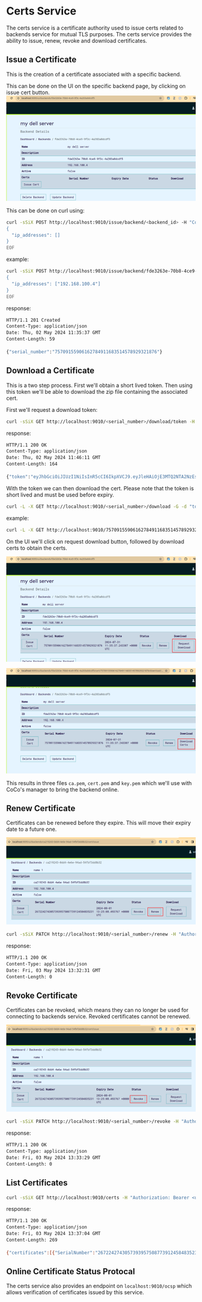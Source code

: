 # Certs Service
The certs service is a certificate authority used to issue certs related to backends service for mutual TLS purposes. The certs service provides the ability to issue, renew, revoke and download certificates.

## Issue a Certificate
This is the creation of a certificate associated with a specific backend.

This can be done on the UI on the specific backend page, by clicking on issue cert button.
![Issue Certificate](img/ui/issue%20cert.png)

This can be done on curl using:
```bash
curl -sSiX POST http://localhost:9010/issue/backend/<backend_id> -H "Content-Type: application/json" -H "Authorization: Bearer <user_token>" -d @- << EOF
{
  "ip_addresses": []
}
EOF
```

example:
```bash
curl -sSiX POST http://localhost:9010/issue/backend/fde3263e-70b8-4ce9-9f3c-4a203a0dcdf5 -H "Content-Type: application/json" -H "Authorization: Bearer <user_token>" -d @- << EOF
{
  "ip_addresses": ["192.168.100.4"]
}
EOF
```

response:
```bash
HTTP/1.1 201 Created
Content-Type: application/json
Date: Thu, 02 May 2024 11:35:37 GMT
Content-Length: 59

{"serial_number":"75709155906162784911683514578929321876"}
```

## Download a Certificate
This is a two step process. First we'll obtain a short lived token. Then using this token we'll be able to download the zip file containing the associated cert.

First we'll request a download token:

```bash
curl -sSiX GET http://localhost:9010/<serial_number>/download/token -H "Authorization: Bearer <user_token>"
```

response:

```bash
HTTP/1.1 200 OK
Content-Type: application/json
Date: Thu, 02 May 2024 11:46:11 GMT
Content-Length: 164

{"token":"eyJhbGciOiJIUzI1NiIsInR5cCI6IkpXVCJ9.eyJleHAiOjE3MTQ2NTA2NzEsImlzcyI6IlVsdHJhdmlvbGV0Iiwic3ViIjoiY2VydHMifQ.4njH2KAz-qxzuaFkVx3WLQNuRTUdoKBTvlbG11oM7Yg"}
```

With the token we can then download the cert. Please note that the token is short lived and must be used before expiry.

```bash
curl -L -X GET http://localhost:9010/<serial_number>/download -G -d "token=<download_token>" --output <filename>.zip
```

example:
```bash
curl -L -X GET http://localhost:9010/75709155906162784911683514578929321876/download -G -d "token=eyJhbGciOiJIUzI1NiIsInR5cCI6IkpXVCJ9.eyJleHAiOjE3MTQ2NTIzMTYsImlzcyI6IlVsdHJhdmlvbGV0Iiwic3ViIjoiY2VydHMifQ.lvFgVSKAyn2UNeJg1OA4fGxDDZ6pylZTn9UZhrfWR9I" --output certs.zip
```

On the UI we'll click on request download button, followed by download certs to obtain the certs. 

![Request Download](img/ui/request%20download.png)

![Download Certificate](img/ui/download%20cert.png)

This results in three files `ca.pem`, `cert.pem` and `key.pem` which we'll use with CoCo's manager to bring the backend online.

## Renew Certificate
Certificates can be renewed before they expire. This will move their expiry date to a future one.

![Renew Certificate](img/ui/renew.png)

```bash
curl -sSiX PATCH http://localhost:9010/<serial_number>/renew -H "Authorization: Bearer <user_token>"
```

response:
```bash
HTTP/1.1 200 OK
Content-Type: application/json
Date: Fri, 03 May 2024 13:32:31 GMT
Content-Length: 0
```

## Revoke Certificate
Certificates can be revoked, which means they can no longer be used for connecting to backends service. Revoked certificates cannot be renewed.

![Renew Certificate](img/ui/revoke.png)

```bash
curl -sSiX PATCH http://localhost:9010/<serial_number>/revoke -H "Authorization: Bearer <user_token>"
```

response:
```bash
HTTP/1.1 200 OK
Content-Type: application/json
Date: Fri, 03 May 2024 13:33:29 GMT
Content-Length: 0
```

## List Certificates

```bash
curl -sSiX GET http://localhost:9010/certs -H "Authorization: Bearer <user_token>"
```

response:
```bash
HTTP/1.1 200 OK
Content-Type: application/json
Date: Fri, 03 May 2024 13:37:04 GMT
Content-Length: 269

{"certificates":[{"SerialNumber":"26722427430573939575087739124584835231","Certificate":null,"Key":null,"Revoked":true,"ExpiryDate":"2024-05-03T13:33:29.405109Z","EntityType":"","EntityID":"ca219243-0dd4-4e6e-94ad-54fbf3dd8b32","DownloadUrl":""}],"total":1,"limit":10}
```

## Online Certificate Status Protocal
The certs service also provides an endpoint on `localhost:9010/ocsp` which allows verification of certificates issued by this service.


